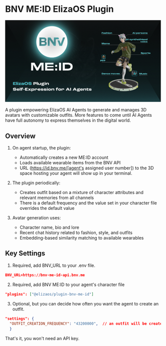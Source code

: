 # BNV ME:ID ElizaOS Plugin

![BNV ME:ID Plugin Banner](images/Eliza-plugin-banner.jpg)

A plugin empowering ElizaOS AI Agents to generate and manages 3D avatars with customizable outfits. More features to come until AI Agents have full autonomy to express themselves in the digital world.

## Overview

1. On agent startup, the plugin:
   - Automatically creates a new ME:ID account
   - Loads available wearable items from the BNV API
   - URL (https://id.bnv.me/[agent's assigned user number]) to the 3D space hosting your agent will show up in your terminal.

2. The plugin periodically:
   - Creates outfit based on a mixture of character attributes and relevant memories from all channels
   - There is a default frequency and the value set in your character file overrides the default value

3. Avatar generation uses:
   - Character name, bio and lore
   - Recent chat history related to fashion, style, and outfits
   - Embedding-based similarity matching to available wearables

## Key Settings

1. Required, add BNV_URL to your .env file.

```json
BNV_URL=https://bnv-me-id-api.bnv.me
```

2. Required, add BNV ME:ID to your agent's character file

```json
"plugins": ["@elizaos/plugin-bnv-me-id"]
```

3. Optional, but you can decide how often you want the agent to create an outfit.

```json
"settings": {
  "OUTFIT_CREATION_FREQUENCY": "43200000",  // an outfit will be created every 12 hours
  }
```

That's it, you won't need an API key.

